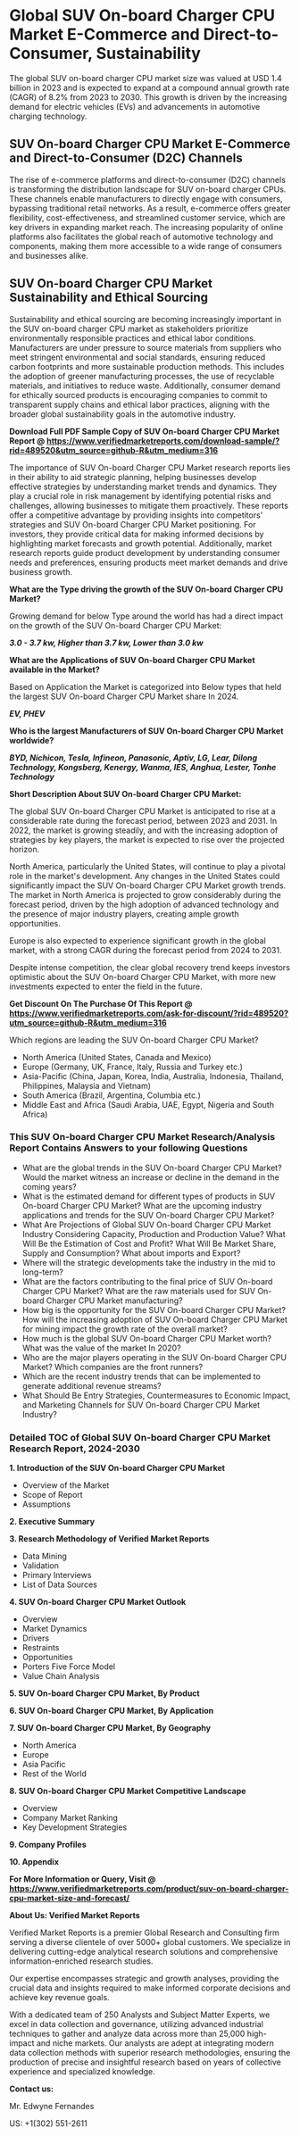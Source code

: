 <h1>Global SUV On-board Charger CPU Market E-Commerce and Direct-to-Consumer, Sustainability</h1><p class=""><p>The global SUV on-board charger CPU market size was valued at USD 1.4 billion in 2023 and is expected to expand at a compound annual growth rate (CAGR) of 8.2% from 2023 to 2030. This growth is driven by the increasing demand for electric vehicles (EVs) and advancements in automotive charging technology.</p><h2>SUV On-board Charger CPU Market E-Commerce and Direct-to-Consumer (D2C) Channels</h2><p>The rise of e-commerce platforms and direct-to-consumer (D2C) channels is transforming the distribution landscape for SUV on-board charger CPUs. These channels enable manufacturers to directly engage with consumers, bypassing traditional retail networks. As a result, e-commerce offers greater flexibility, cost-effectiveness, and streamlined customer service, which are key drivers in expanding market reach. The increasing popularity of online platforms also facilitates the global reach of automotive technology and components, making them more accessible to a wide range of consumers and businesses alike.</p><h2>SUV On-board Charger CPU Market Sustainability and Ethical Sourcing</h2><p>Sustainability and ethical sourcing are becoming increasingly important in the SUV on-board charger CPU market as stakeholders prioritize environmentally responsible practices and ethical labor conditions. Manufacturers are under pressure to source materials from suppliers who meet stringent environmental and social standards, ensuring reduced carbon footprints and more sustainable production methods. This includes the adoption of greener manufacturing processes, the use of recyclable materials, and initiatives to reduce waste. Additionally, consumer demand for ethically sourced products is encouraging companies to commit to transparent supply chains and ethical labor practices, aligning with the broader global sustainability goals in the automotive industry.</p></p><p class=""><strong>Download Full PDF Sample Copy of SUV On-board Charger CPU Market Report @ <a href="https://www.verifiedmarketreports.com/download-sample/?rid=489520&utm_source=github-R&utm_medium=316" target="_blank">https://www.verifiedmarketreports.com/download-sample/?rid=489520&utm_source=github-R&utm_medium=316</a></strong></p><p>The importance of&nbsp;SUV On-board Charger CPU Market research reports lies in their ability to aid strategic planning, helping businesses develop effective strategies by understanding market trends and dynamics. They play a crucial role in risk management by identifying potential risks and challenges, allowing businesses to mitigate them proactively. These reports offer a competitive advantage by providing insights into competitors' strategies and SUV On-board Charger CPU Market positioning. For investors, they provide critical data for making informed decisions by highlighting market forecasts and growth potential. Additionally, market research reports guide product development by understanding consumer needs and preferences, ensuring products meet market demands and drive business growth.</p><p><strong>What are the&nbsp;Type driving the growth of the SUV On-board Charger CPU Market?</strong></p><p id="" class="">Growing demand for below Type around the world has had a direct impact on the growth of the SUV On-board Charger CPU Market:</p><p class=""><em><strong>3.0 - 3.7 kw, Higher than 3.7 kw, Lower than 3.0 kw</strong></em></p><p class=""><strong>What are the&nbsp;Applications&nbsp;of SUV On-board Charger CPU Market available in the Market?</strong></p><p id="" class="">Based on Application the Market is categorized into Below types that held the largest SUV On-board Charger CPU Market share In 2024.</p><p class=""><em><strong>EV, PHEV</strong></em></p><p class=""><strong>Who is the largest Manufacturers of SUV On-board Charger CPU Market worldwide?</strong></p><p><em><strong>BYD, Nichicon, Tesla, Infineon, Panasonic, Aptiv, LG, Lear, Dilong Technology, Kongsberg, Kenergy, Wanma, IES, Anghua, Lester, Tonhe Technology</strong></em></p><p id="" class=""><strong>Short Description About SUV On-board Charger CPU Market:</strong></p><p>The global SUV On-board Charger CPU Market is anticipated to rise at a considerable rate during the forecast period, between 2023 and 2031. In 2022, the market is growing steadily, and with the increasing adoption of strategies by key players, the market is expected to rise over the projected horizon.</p><p>North America, particularly the United States, will continue to play a pivotal role in the market's development. Any changes in the United States could significantly impact the SUV On-board Charger CPU Market growth trends. The market in North America is projected to grow considerably during the forecast period, driven by the high adoption of advanced technology and the presence of major industry players, creating ample growth opportunities.</p><p>Europe is also expected to experience significant growth in the global market, with a strong CAGR during the forecast period from 2024 to 2031.</p><p>Despite intense competition, the clear global recovery trend keeps investors optimistic about the SUV On-board Charger CPU Market, with more new investments expected to enter the field in the future.</p><p id="" class=""><strong>Get Discount On The Purchase Of This Report @ <a href="https://www.verifiedmarketreports.com/ask-for-discount/?rid=489520?utm_source=github-R&utm_medium=316" target="_blank">https://www.verifiedmarketreports.com/ask-for-discount/?rid=489520?utm_source=github-R&utm_medium=316</a></strong></p><p class="">Which regions are leading the SUV On-board Charger CPU Market?</p><ul><li>North America (United States, Canada and Mexico)</li><li>Europe (Germany, UK, France, Italy, Russia and Turkey etc.)</li><li>Asia-Pacific (China, Japan, Korea, India, Australia, Indonesia, Thailand, Philippines, Malaysia and Vietnam)</li><li>South America (Brazil, Argentina, Columbia etc.)</li><li>Middle East and Africa (Saudi Arabia, UAE, Egypt, Nigeria and South Africa)</li></ul><h3 id="" class="">This SUV On-board Charger CPU Market Research/Analysis Report Contains Answers to your following Questions</h3><ul><li>What are the global trends in the SUV On-board Charger CPU Market? Would the market witness an increase or decline in the demand in the coming years?</li><li>What is the estimated demand for different types of products in SUV On-board Charger CPU Market? What are the upcoming industry applications and trends for the SUV On-board Charger CPU Market?</li><li>What Are Projections of Global SUV On-board Charger CPU Market Industry Considering Capacity, Production and Production Value? What Will Be the Estimation of Cost and Profit? What Will Be Market Share, Supply and Consumption? What about imports and Export?</li><li>Where will the strategic developments take the industry in the mid to long-term?</li><li>What are the factors contributing to the final price of SUV On-board Charger CPU Market? What are the raw materials used for SUV On-board Charger CPU Market manufacturing?</li><li>How big is the opportunity for the SUV On-board Charger CPU Market? How will the increasing adoption of SUV On-board Charger CPU Market for mining impact the growth rate of the overall market?</li><li>How much is the global SUV On-board Charger CPU Market worth? What was the value of the market In 2020?</li><li>Who are the major players operating in the SUV On-board Charger CPU Market? Which companies are the front runners?</li><li>Which are the recent industry trends that can be implemented to generate additional revenue streams?</li><li>What Should Be Entry Strategies, Countermeasures to Economic Impact, and Marketing Channels for SUV On-board Charger CPU Market Industry?</li></ul><h3 id="" class="">Detailed TOC of Global SUV On-board Charger CPU Market Research Report, 2024-2030</h3><p id="" class=""><strong>1. Introduction of the SUV On-board Charger CPU Market</strong></p><ul><li>Overview of the Market</li><li>Scope of Report</li><li>Assumptions</li></ul><p id="" class=""><strong>2. Executive Summary</strong></p><p id="" class=""><strong>3. Research Methodology of Verified Market Reports</strong></p><ul><li>Data Mining</li><li>Validation</li><li>Primary Interviews</li><li>List of Data Sources</li></ul><p id="" class=""><strong>4. SUV On-board Charger CPU Market Outlook</strong></p><ul><li>Overview</li><li>Market Dynamics</li><li>Drivers</li><li>Restraints</li><li>Opportunities</li><li>Porters Five Force Model</li><li>Value Chain Analysis</li></ul><p id="" class=""><strong>5. SUV On-board Charger CPU Market, By Product</strong></p><p id="" class=""><strong>6. SUV On-board Charger CPU Market, By Application</strong></p><p id="" class=""><strong>7. SUV On-board Charger CPU Market, By Geography</strong></p><ul><li>North America</li><li>Europe</li><li>Asia Pacific</li><li>Rest of the World</li></ul><p id="" class=""><strong>8. SUV On-board Charger CPU Market Competitive Landscape</strong></p><ul><li>Overview</li><li>Company Market Ranking</li><li>Key Development Strategies</li></ul><p id="" class=""><strong>9. Company Profiles</strong></p><p id="" class=""><strong>10. Appendix</strong></p><p id="" class=""><strong>For More Information or Query, Visit @ <a href="https://www.verifiedmarketreports.com/product/suv-on-board-charger-cpu-market-size-and-forecast/" target="_blank">https://www.verifiedmarketreports.com/product/suv-on-board-charger-cpu-market-size-and-forecast/</a></strong></p><p id="" class=""><strong>About Us: Verified Market Reports</strong></p><p id="" class="">Verified Market Reports is a premier Global Research and Consulting firm serving a diverse clientele of over 5000+ global customers. We specialize in delivering cutting-edge analytical research solutions and comprehensive information-enriched research studies.</p><p id="" class="">Our expertise encompasses strategic and growth analyses, providing the crucial data and insights required to make informed corporate decisions and achieve key revenue goals.</p><p id="" class="">With a dedicated team of 250 Analysts and Subject Matter Experts, we excel in data collection and governance, utilizing advanced industrial techniques to gather and analyze data across more than 25,000 high-impact and niche markets. Our analysts are adept at integrating modern data collection methods with superior research methodologies, ensuring the production of precise and insightful research based on years of collective experience and specialized knowledge.</p><p id="" class=""><strong>Contact us:</strong></p><p id="" class="">Mr. Edwyne Fernandes</p><p id="" class="">US: +1(302) 551-2611</p>